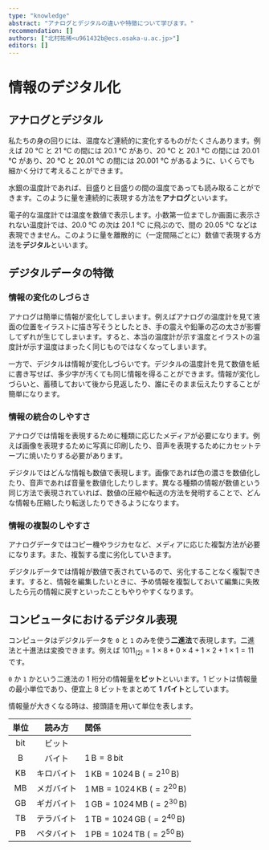 ```yaml
---
type: "knowledge"
abstract: "アナログとデジタルの違いや特徴について学びます。"
recommendation: []
authors: ["北村祐稀<u961432b@ecs.osaka-u.ac.jp>"]
editors: []
---
```


# 情報のデジタル化

## アナログとデジタル

私たちの身の回りには、温度など連続的に変化するものがたくさんあります。例えば 20 ℃ と 21 ℃ の間には 20.1 ℃ があり、20 ℃ と 20.1 ℃ の間には 20.01 ℃ があり、20 ℃ と 20.01 ℃ の間には 20.001 ℃ があるように、いくらでも細かく分けて考えることができます。

水銀の温度計であれば、目盛りと目盛りの間の温度であっても読み取ることができます。このように量を連続的に表現する方法を**アナログ**といいます。

電子的な温度計では温度を数値で表示します。小数第一位までしか画面に表示されない温度計では、20.0 ℃ の次は 20.1 ℃ に飛ぶので、間の 20.05 ℃ などは表現できません。このように量を離散的に（一定間隔ごとに）数値で表現する方法を**デジタル**といいます。

## デジタルデータの特徴

### 情報の変化のしづらさ

アナログは簡単に情報が変化してしまいます。例えばアナログの温度計を見て液面の位置をイラストに描き写そうとしたとき、手の震えや鉛筆の芯の太さが影響してずれが生じてしまいます。すると、本当の温度計が示す温度とイラストの温度計が示す温度はまったく同じものではなくなってしまいます。

一方で、デジタルは情報が変化しづらいです。デジタルの温度計を見て数値を紙に書き写せば、多少字が汚くても同じ情報を得ることができます。情報が変化しづらいと、蓄積しておいて後から見返したり、誰にそのまま伝えたりすることが簡単になります。

### 情報の統合のしやすさ

アナログでは情報を表現するために種類に応じたメディアが必要になります。例えば画像を表現するために写真に印刷したり、音声を表現するためにカセットテープに焼いたりする必要があります。

デジタルではどんな情報も数値で表現します。画像であれば色の濃さを数値化したり、音声であれば音量を数値化したりします。異なる種類の情報が数値という同じ方法で表現されていれば、数値の圧縮や転送の方法を発明することで、どんな情報も圧縮したり転送したりできるようになります。

### 情報の複製のしやすさ

アナログデータではコピー機やラジカセなど、メディアに応じた複製方法が必要になります。また、複製する度に劣化していきます。

デジタルデータでは情報が数値で表されているので、劣化することなく複製できます。すると、情報を編集したいときに、予め情報を複製しておいて編集に失敗したら元の情報に戻すといったこともやりやすくなります。

## コンピュータにおけるデジタル表現

コンピュータはデジタルデータを `0` と `1` のみを使う**二進法**で表現します。二進法と十進法は変換できます。例えば $1011_{(2)} = 1 \times 8 + 0 \times 4 + 1 \times 2 + 1 \times 1 = 11$ です。

`0` か `1` かという二進法の 1 桁分の情報量を**ビット**といいます。1 ビットは情報量の最小単位であり、便宜上 8 ビットをまとめて **1 バイト**としています。

情報量が大きくなる時は、接頭語を用いて単位を表します。

| 単位 |   読み方   | 関係                                                           |
| :--: | :--------: | :------------------------------------------------------------- |
| bit  |   ビット   |                                                                |
|  B   |   バイト   | $1\,\mathrm{B} = 8\,\mathrm{bit}$                              |
|  KB  | キロバイト | $1\,\mathrm{KB} = 1024\,\mathrm{B} \: (= 2^{10}\,\mathrm{B})$  |
|  MB  | メガバイト | $1\,\mathrm{MB} = 1024\,\mathrm{KB} \: (= 2^{20}\,\mathrm{B})$ |
|  GB  | ギガバイト | $1\,\mathrm{GB} = 1024\,\mathrm{MB} \: (= 2^{30}\,\mathrm{B})$ |
|  TB  | テラバイト | $1\,\mathrm{TB} = 1024\,\mathrm{GB} \: (= 2^{40}\,\mathrm{B})$ |
|  PB  | ペタバイト | $1\,\mathrm{PB} = 1024\,\mathrm{TB} \: (= 2^{50}\,\mathrm{B})$ |
